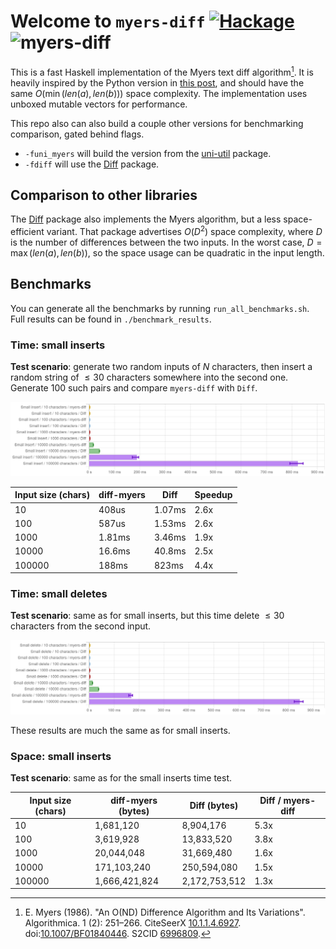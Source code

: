 
# Welcome to `myers-diff` [![Hackage](https://img.shields.io/hackage/v/myers-diff.svg)](https://hackage.haskell.org/package/myers-diff) ![myers-diff](https://github.com/codedownio/myers-diff/actions/workflows/ci.yml/badge.svg)

This is a fast Haskell implementation of the Myers text diff algorithm[^1]. It is heavily inspired by the Python version in [this post](https://blog.robertelder.org/diff-algorithm/), and should have the same $O(\min(len(a), len(b)))$ space complexity. The implementation uses unboxed mutable vectors for performance.

This repo also can also build a couple other versions for benchmarking comparison, gated behind flags.

* `-funi_myers` will build the version from the [uni-util](https://hackage.haskell.org/package/uni-util-2.3.0.3/docs/Util-Myers.html) package.
* `-fdiff` will use the [Diff](https://hackage.haskell.org/package/Diff) package.

## Comparison to other libraries

The [Diff](https://hackage.haskell.org/package/Diff) package also implements the Myers algorithm, but a less space-efficient variant. That package advertises $O(D^2)$ space complexity, where $D$ is the number of differences between the two inputs. In the worst case, $D = \max(len(a), len(b))$, so the space usage can be quadratic in the input length.

[^1]: E. Myers (1986). "An O(ND) Difference Algorithm and Its Variations". Algorithmica. 1 (2): 251–266. CiteSeerX [10.1.1.4.6927](https://citeseerx.ist.psu.edu/viewdoc/summary?doi=10.1.1.4.6927). doi:[10.1007/BF01840446](https://doi.org/10.1007%2FBF01840446). S2CID [6996809](https://api.semanticscholar.org/CorpusID:6996809).

## Benchmarks

You can generate all the benchmarks by running `run_all_benchmarks.sh`. Full results can be found in `./benchmark_results`.

### Time: small inserts

**Test scenario**: generate two random inputs of $N$ characters, then insert a random string of $\leq 30$ characters somewhere into the second one. Generate 100 such pairs and compare `myers-diff` with `Diff`.

![small_insert.png](./benchmark_results/small_insert.png)

| Input size (chars) | diff-myers | Diff | Speedup |
| ----------- | ----------- | ----------- | ----------- |
| 10  | 408us | 1.07ms | 2.6x |
| 100 | 587us | 1.53ms | 2.6x |
| 1000 | 1.81ms | 3.46ms | 1.9x |
| 10000 | 16.6ms | 40.8ms | 2.5x |
| 100000 | 188ms | 823ms | 4.4x |

### Time: small deletes

**Test scenario**: same as for small inserts, but this time delete $\leq 30$ characters from the second input.

![small_delete.png](./benchmark_results/small_delete.png)

These results are much the same as for small inserts.

### Space: small inserts

**Test scenario**: same as for the small inserts time test.

|Input size (chars)|diff-myers (bytes)|Diff (bytes)| Diff / myers-diff|
|---|---|---|---|
|10|1,681,120|8,904,176|5.3x|
|100|3,619,928|13,833,520|3.8x|
|1000|20,044,048|31,669,480|1.6x|
|10000|171,103,240|250,594,080|1.5x|
|100000|1,666,421,824|2,172,753,512|1.3x|
